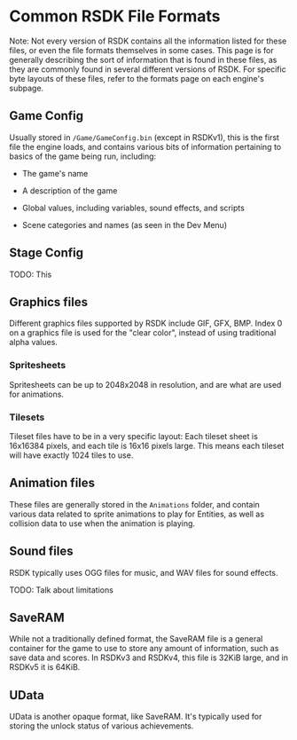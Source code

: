# Common RSDK File Formats

Note: Not every version of RSDK contains all the information listed for these files, or even the file formats themselves in some cases. This page is for generally describing the sort of information that is found in these files, as they are commonly found in several different versions of RSDK. For specific byte layouts of these files, refer to the formats page on each engine's subpage.

## Game Config

Usually stored in `/Game/GameConfig.bin` (except in RSDKv1), this is the first file the engine loads, and contains various bits of information pertaining to basics of the game being run, including:

* The game's name

* A description of the game

* Global values, including variables, sound effects, and scripts

* Scene categories and names (as seen in the Dev Menu)

## Stage Config

TODO: This

## Graphics files

Different graphics files supported by RSDK include GIF, GFX, BMP. Index 0 on a graphics file is used for the "clear color", instead of using traditional alpha values.

### Spritesheets

Spritesheets can be up to 2048x2048 in resolution, and are what are used for animations. 

### Tilesets

Tileset files have to be in a very specific layout: Each tileset sheet is 16x16384 pixels, and each tile is 16x16 pixels large. This means each tileset will have exactly 1024 tiles to use.

## Animation files

These files are generally stored in the `Animations` folder, and contain various data related to sprite animations to play for Entities, as well as collision data to use when the animation is playing. 

## Sound files

RSDK typically uses OGG files for music, and WAV files for sound effects. 

TODO: Talk about limitations



## SaveRAM

While not a traditionally defined format, the SaveRAM file is a general container for the game to use to store any amount of information, such as save data and scores. In RSDKv3 and RSDKv4, this file is 32KiB large, and in RSDKv5 it is 64KiB.

## UData

UData is another opaque format, like SaveRAM. It's typically used for storing the unlock status of various achievements.
